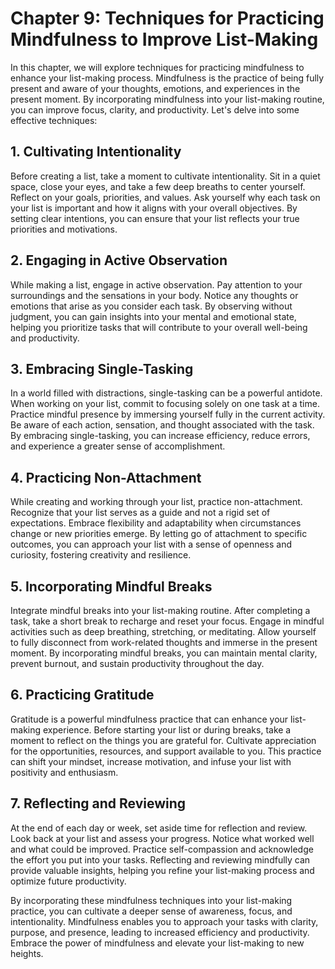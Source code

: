 Chapter 9: Techniques for Practicing Mindfulness to Improve List-Making
=======================================================================

In this chapter, we will explore techniques for practicing mindfulness to enhance your list-making process. Mindfulness is the practice of being fully present and aware of your thoughts, emotions, and experiences in the present moment. By incorporating mindfulness into your list-making routine, you can improve focus, clarity, and productivity. Let's delve into some effective techniques:

**1. Cultivating Intentionality**
---------------------------------

Before creating a list, take a moment to cultivate intentionality. Sit in a quiet space, close your eyes, and take a few deep breaths to center yourself. Reflect on your goals, priorities, and values. Ask yourself why each task on your list is important and how it aligns with your overall objectives. By setting clear intentions, you can ensure that your list reflects your true priorities and motivations.

**2. Engaging in Active Observation**
-------------------------------------

While making a list, engage in active observation. Pay attention to your surroundings and the sensations in your body. Notice any thoughts or emotions that arise as you consider each task. By observing without judgment, you can gain insights into your mental and emotional state, helping you prioritize tasks that will contribute to your overall well-being and productivity.

**3. Embracing Single-Tasking**
-------------------------------

In a world filled with distractions, single-tasking can be a powerful antidote. When working on your list, commit to focusing solely on one task at a time. Practice mindful presence by immersing yourself fully in the current activity. Be aware of each action, sensation, and thought associated with the task. By embracing single-tasking, you can increase efficiency, reduce errors, and experience a greater sense of accomplishment.

**4. Practicing Non-Attachment**
--------------------------------

While creating and working through your list, practice non-attachment. Recognize that your list serves as a guide and not a rigid set of expectations. Embrace flexibility and adaptability when circumstances change or new priorities emerge. By letting go of attachment to specific outcomes, you can approach your list with a sense of openness and curiosity, fostering creativity and resilience.

**5. Incorporating Mindful Breaks**
-----------------------------------

Integrate mindful breaks into your list-making routine. After completing a task, take a short break to recharge and reset your focus. Engage in mindful activities such as deep breathing, stretching, or meditating. Allow yourself to fully disconnect from work-related thoughts and immerse in the present moment. By incorporating mindful breaks, you can maintain mental clarity, prevent burnout, and sustain productivity throughout the day.

**6. Practicing Gratitude**
---------------------------

Gratitude is a powerful mindfulness practice that can enhance your list-making experience. Before starting your list or during breaks, take a moment to reflect on the things you are grateful for. Cultivate appreciation for the opportunities, resources, and support available to you. This practice can shift your mindset, increase motivation, and infuse your list with positivity and enthusiasm.

**7. Reflecting and Reviewing**
-------------------------------

At the end of each day or week, set aside time for reflection and review. Look back at your list and assess your progress. Notice what worked well and what could be improved. Practice self-compassion and acknowledge the effort you put into your tasks. Reflecting and reviewing mindfully can provide valuable insights, helping you refine your list-making process and optimize future productivity.

By incorporating these mindfulness techniques into your list-making practice, you can cultivate a deeper sense of awareness, focus, and intentionality. Mindfulness enables you to approach your tasks with clarity, purpose, and presence, leading to increased efficiency and productivity. Embrace the power of mindfulness and elevate your list-making to new heights.
